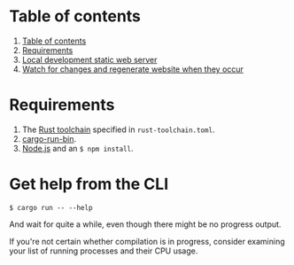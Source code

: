 <!-- TOC -->
# Table of contents

1. [Table of contents](#table-of-contents)
1. [Requirements](#requirements)
1. [Local development static web server](#local-development-static-web-server)
1. [Watch for changes and regenerate website when they occur](#watch-for-changes-and-regenerate-website-when-they-occur)
<!-- TOC -->

# Requirements

1. The [Rust toolchain](https://rust-lang.github.io/rustup/concepts/toolchains.html) specified in `rust-toolchain.toml`.
1. [cargo-run-bin](https://crates.io/crates/cargo-run-bin).
1. [Node.js](https://nodejs.org) and an `$ npm install`.

# Get help from the CLI

```
$ cargo run -- --help
```

And wait for quite a while, even though there might be no progress output.

If you're not certain whether compilation is in progress, consider examining your list of running processes and their CPU usage.

